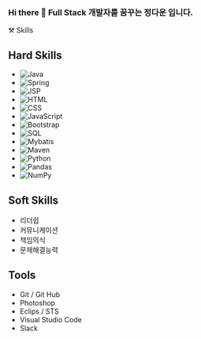 ### Hi there 👋 Full Stack 개발자를 꿈꾸는 정다운 입니다.

⚒️ Skills
## Hard Skills
- ![Java](https://img.shields.io/badge/Language-Java-blue)
- ![Spring](https://img.shields.io/badge/Framework-Spring-brightgreen)
- ![JSP](https://img.shields.io/badge/Technology-JSP-orange)
- ![HTML](https://img.shields.io/badge/Language-HTML-red)
- ![CSS](https://img.shields.io/badge/Language-CSS-blueviolet)
- ![JavaScript](https://img.shields.io/badge/Language-JavaScript-yellow)
- ![Bootstrap](https://img.shields.io/badge/Framework-Bootstrap-purple)
- ![SQL](https://img.shields.io/badge/Language-SQL-green)
- ![Mybatis](https://img.shields.io/badge/Framework-Mybatis-orange)
- ![Maven](https://img.shields.io/badge/Tool-Maven-blue)
- ![Python](https://img.shields.io/badge/Language-Python-blue)
- ![Pandas](https://img.shields.io/badge/Library-Pandas-blue)
- ![NumPy](https://img.shields.io/badge/Library-NumPy-yellow)

## Soft Skills
- 리더쉽
- 커뮤니케이션
- 책임의식
- 문제해결능력

## Tools
- Git / Git Hub
- Photoshop
- Eclips / STS
- Visual Studio Code
- Slack
